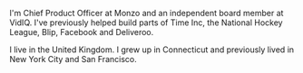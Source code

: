 I'm Chief Product Officer at Monzo and an independent board member at VidIQ. I've previously helped build parts of Time Inc, the National Hockey League, Blip, Facebook and Deliveroo.

I live in the United Kingdom. I grew up in Connecticut and previously lived in New York City and San Francisco.
